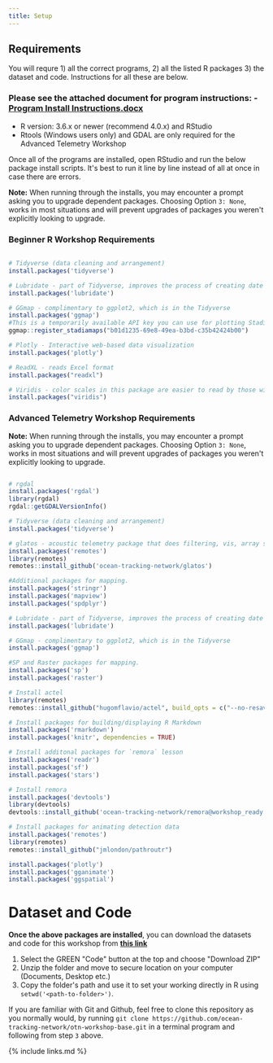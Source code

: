 ```yaml
---
title: Setup
---
```


## Requirements

You will requre 1) all the correct programs, 2) all the listed R packages 3) the dataset and code. Instructions for all these are below.


### Please see the attached document for program instructions: - [Program Install Instructions.docx](/Resources/install_instructions.docx)
-  R version: 3.6.x or newer (recommend 4.0.x) and RStudio
-  Rtools (Windows users only) and GDAL are only required for the Advanced Telemetry Workshop

Once all of the programs are installed, open RStudio and run the below package install scripts. It's best to run it line by line instead of all at once in case there are errors.

<b>Note:</b> When running through the installs, you may encounter a prompt asking you to upgrade dependent packages. Choosing Option `3: None`, works in most situations and will prevent upgrades of packages you weren't explicitly looking to upgrade.

### Beginner R Workshop Requirements

```r

# Tidyverse (data cleaning and arrangement)
install.packages('tidyverse')

# Lubridate - part of Tidyverse, improves the process of creating date objects
install.packages('lubridate')

# GGmap - complimentary to ggplot2, which is in the Tidyverse
install.packages('ggmap')
#This is a temporarily available API key you can use for plotting StadiaMaps in ggmap this workshop. You SHOULD NOT rely on this key being available after the workshop.
ggmap::register_stadiamaps("b01d1235-69e8-49ea-b3bd-c35b42424b00")

# Plotly - Interactive web-based data visualization
install.packages('plotly')

# ReadXL - reads Excel format
install.packages("readxl")

# Viridis - color scales in this package are easier to read by those with colorblindness, and print well in grey scale.
install.packages("viridis")
```

### Advanced Telemetry Workshop Requirements
<b>Note:</b> When running through the installs, you may encounter a prompt asking you to upgrade dependent packages. Choosing Option `3: None`, works in most situations and will prevent upgrades of packages you weren't explicitly looking to upgrade.

```r

# rgdal
install.packages('rgdal')
library(rgdal)
rgdal::getGDALVersionInfo()

# Tidyverse (data cleaning and arrangement)
install.packages('tidyverse')

# glatos - acoustic telemetry package that does filtering, vis, array simulation, etc.
install.packages('remotes')
library(remotes) 
remotes::install_github('ocean-tracking-network/glatos')

#Additional packages for mapping.
install.packages('stringr')
install.packages('mapview')
install.packages('spdplyr')

# Lubridate - part of Tidyverse, improves the process of creating date objects
install.packages('lubridate')

# GGmap - complimentary to ggplot2, which is in the Tidyverse
install.packages('ggmap')

#SP and Raster packages for mapping.
install.packages('sp')
install.packages('raster')

# Install actel
library(remotes)
remotes::install_github("hugomflavio/actel", build_opts = c("--no-resave-data", "--no-manual"), build_vignettes = TRUE)

# Install packages for building/displaying R Markdown
install.packages('rmarkdown')
install.packages('knitr', dependencies = TRUE)

# Install additonal packages for `remora` lesson
install.packages('readr')
install.packages('sf')
install.packages('stars')

# Install remora
install.packages('devtools')
library(devtools)
devtools::install_github('ocean-tracking-network/remora@workshop_ready', force=TRUE)

# Install packages for animating detection data
install.packages('remotes')
library(remotes) 
remotes::install_github("jmlondon/pathroutr")

install.packages('plotly')
install.packages('gganimate')
install.packages('ggspatial')


```

# Dataset and Code

<b>Once the above packages are installed</b>, you can download the datasets and code for this workshop from <b>[this link](https://github.com/ocean-tracking-network/otn-workshop-base/tree/master)</b>

1. Select the GREEN "Code" button at the top and choose "Download ZIP"
2. Unzip the folder and move to secure location on your computer (Documents, Desktop etc.)
3. Copy the folder's path and use it to set your working directly in R using `setwd('<path-to-folder>')`.

If you are familiar with Git and Github, feel free to clone this repository as you normally would, by running `git clone https://github.com/ocean-tracking-network/otn-workshop-base.git` in a terminal program and following from step `3` above.






{% include links.md %}
